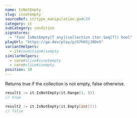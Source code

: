```yaml
---
name: IsNotEmpty
slug: isnotempty
sourceRef: it/type_manipulation.go#L59
category: it
subCategory: condition
signatures:
  - "func IsNotEmpty[T any](collection iter.Seq[T]) bool"
playUrl: "https://go.dev/play/p/G7hH3jJ0De5" 
variantHelpers:
  - it#condition#isempty
similarHelpers:
  - core#slice#isnotempty
  - core#slice#isempty
position: 10
---
```


Returns true if the collection is not empty, false otherwise.

```go
result1 := it.IsNotEmpty(it.Range(1, 5))
// true

result2 := it.IsNotEmpty(it.Empty[int]())
// false
```